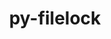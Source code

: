 ---
title: "py-filelock"
layout: cache
categories: [package, develop-2025-04-06]
meta: {"compilers": ["none"], "num_specs": 16, "num_specs_by_stack": {"e4s": 3, "ml-darwin-aarch64-mps": 3, "ml-linux-aarch64-cpu": 4, "ml-linux-aarch64-cuda": 4, "ml-linux-x86_64-cpu": 4, "ml-linux-x86_64-cuda": 4, "ml-linux-x86_64-rocm": 2, "radiuss": 2, "root": 16}, "oss": ["sequoia", "ubuntu18.04", "ubuntu22.04", "ubuntu24.04"], "platforms": ["darwin", "linux"], "stacks": ["e4s", "ml-darwin-aarch64-mps", "ml-linux-aarch64-cpu", "ml-linux-aarch64-cuda", "ml-linux-x86_64-cpu", "ml-linux-x86_64-cuda", "ml-linux-x86_64-rocm", "radiuss", "root"], "targets": ["aarch64", "x86_64_v3"], "versions": ["3.12.4"]}
spec_details: [{"compiler": "none", "hash": "3y6cui6jyjcfurwgbm5bmy26rmjmtaxd", "os": "ubuntu22.04", "platform": "linux", "size": "-", "stacks": ["e4s", "root"], "target": "x86_64_v3", "variants": ["build_system=python_pip"], "versions": ["3.12.4"]}, {"compiler": "none", "hash": "4xcov76yxx5q4n4j4rwrfku4ndem7gw5", "os": "ubuntu24.04", "platform": "linux", "size": "-", "stacks": ["ml-linux-x86_64-cpu", "ml-linux-x86_64-cuda", "ml-linux-x86_64-rocm", "root"], "target": "x86_64_v3", "variants": ["build_system=python_pip"], "versions": ["3.12.4"]}, {"compiler": "none", "hash": "7ir2qqqulxj7tnj776y7p4qvq3twuvsc", "os": "ubuntu24.04", "platform": "linux", "size": "-", "stacks": ["ml-linux-x86_64-cpu", "ml-linux-x86_64-cuda", "ml-linux-x86_64-rocm", "root"], "target": "x86_64_v3", "variants": ["build_system=python_pip"], "versions": ["3.12.4"]}, {"compiler": "none", "hash": "b3iie5h2ludl4wqh5pxm57ov3vtldqka", "os": "ubuntu24.04", "platform": "linux", "size": "-", "stacks": ["ml-linux-x86_64-cpu", "ml-linux-x86_64-cuda", "root"], "target": "x86_64_v3", "variants": ["build_system=python_pip"], "versions": ["3.12.4"]}, {"compiler": "none", "hash": "ethgkdv2vafp5uevfamndyglg4qqk3m2", "os": "ubuntu24.04", "platform": "linux", "size": "-", "stacks": ["ml-linux-aarch64-cpu", "ml-linux-aarch64-cuda", "root"], "target": "aarch64", "variants": ["build_system=python_pip"], "versions": ["3.12.4"]}, {"compiler": "none", "hash": "fult7cmbv5g2n7fcv6kboqvhn66tpx3l", "os": "sequoia", "platform": "darwin", "size": "-", "stacks": ["ml-darwin-aarch64-mps", "root"], "target": "aarch64", "variants": ["build_system=python_pip"], "versions": ["3.12.4"]}, {"compiler": "none", "hash": "gqpbta5duc4ab6n6iwncqixd7bx6brpm", "os": "sequoia", "platform": "darwin", "size": "-", "stacks": ["ml-darwin-aarch64-mps", "root"], "target": "aarch64", "variants": ["build_system=python_pip"], "versions": ["3.12.4"]}, {"compiler": "none", "hash": "h73sh7yn5cjwvq56hpwzkxlamtvasxca", "os": "ubuntu22.04", "platform": "linux", "size": "-", "stacks": ["e4s", "root"], "target": "x86_64_v3", "variants": ["build_system=python_pip"], "versions": ["3.12.4"]}, {"compiler": "none", "hash": "ixfoielwbh37dju7qa4gqeajipyabm3o", "os": "ubuntu24.04", "platform": "linux", "size": "-", "stacks": ["ml-linux-aarch64-cpu", "ml-linux-aarch64-cuda", "root"], "target": "aarch64", "variants": ["build_system=python_pip"], "versions": ["3.12.4"]}, {"compiler": "none", "hash": "jtvyzkbr6ibx4rkczc334vmrozutoyob", "os": "ubuntu22.04", "platform": "linux", "size": "-", "stacks": ["e4s", "root"], "target": "x86_64_v3", "variants": ["build_system=python_pip"], "versions": ["3.12.4"]}, {"compiler": "none", "hash": "nmyq3gj7k5jvk3rnixcejvidddxb5wt2", "os": "ubuntu24.04", "platform": "linux", "size": "-", "stacks": ["ml-linux-aarch64-cpu", "ml-linux-aarch64-cuda", "root"], "target": "aarch64", "variants": ["build_system=python_pip"], "versions": ["3.12.4"]}, {"compiler": "none", "hash": "oxp6pzk5jn6hhpnzfbupewbqjmpt4vpg", "os": "ubuntu18.04", "platform": "linux", "size": "-", "stacks": ["radiuss", "root"], "target": "x86_64_v3", "variants": ["build_system=python_pip"], "versions": ["3.12.4"]}, {"compiler": "none", "hash": "q4oonx3shrrd4vdrkhq4e7fmvrmlpgti", "os": "ubuntu24.04", "platform": "linux", "size": "-", "stacks": ["ml-linux-x86_64-cpu", "ml-linux-x86_64-cuda", "root"], "target": "x86_64_v3", "variants": ["build_system=python_pip"], "versions": ["3.12.4"]}, {"compiler": "none", "hash": "vqxxzq55xwez2cbalisxieff4f7u4fxm", "os": "ubuntu24.04", "platform": "linux", "size": "-", "stacks": ["ml-linux-aarch64-cpu", "ml-linux-aarch64-cuda", "root"], "target": "aarch64", "variants": ["build_system=python_pip"], "versions": ["3.12.4"]}, {"compiler": "none", "hash": "yigibizzwhibbqju2xci5ig3vywrd6j3", "os": "sequoia", "platform": "darwin", "size": "-", "stacks": ["ml-darwin-aarch64-mps", "root"], "target": "aarch64", "variants": ["build_system=python_pip"], "versions": ["3.12.4"]}, {"compiler": "none", "hash": "zbw6dj3n5rw6slsxxxynunxzrtzyromr", "os": "ubuntu18.04", "platform": "linux", "size": "-", "stacks": ["radiuss", "root"], "target": "x86_64_v3", "variants": ["build_system=python_pip"], "versions": ["3.12.4"]}]
---